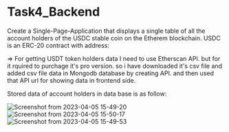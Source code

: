 # Task4_Backend

Create a Single-Page-Application that displays a single table of all the account holders of the USDC stable coin on the Etherem blockchain. USDC is an ERC-20 contract with address:

 => For getting USDT token holders data I need to use Etherscan API. but for it rquired to purchage it's pro version. so i have downloaded it's csv file and added csv file data in Mongodb database by creating API. and then used that API url for showing data in frontend side.

Stored data of account holders in data base is as follow:

![Screenshot from 2023-04-05 15-49-20](https://user-images.githubusercontent.com/70260207/230055303-56d1de59-9807-4f4c-8eaf-fc3d07d853a1.png)
![Screenshot from 2023-04-05 15-50-17](https://user-images.githubusercontent.com/70260207/230055324-9645ace0-8bba-4c06-a44d-ddc9a1117542.png)
![Screenshot from 2023-04-05 15-49-53](https://user-images.githubusercontent.com/70260207/230055316-640ac365-946e-4c22-8771-230454568a5f.png)

